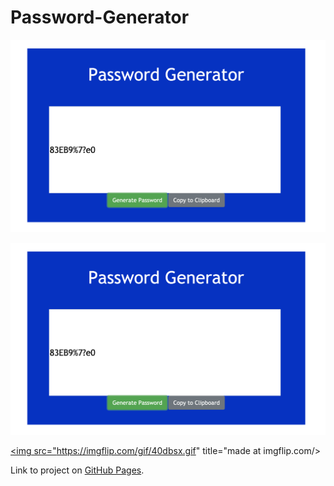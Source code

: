 # Password-Generator

![](images/screenShot.png)

<img src="images/screenShot.png">

<a href="https://imgflip.com/gif/40dbsx"><img src="https://imgflip.com/gif/40dbsx.gif" title="made at imgflip.com/></a>

Link to project on [GitHub Pages](https://rosebourn.github.io/Password-Generator/).
